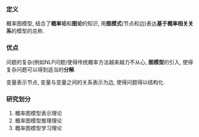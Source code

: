 ### 定义

概率图模型, 结合了**概率论**和**图论**的知识, 用**图模式**(节点和边)表达**基于概率相关关系**的模型的总称.

### 优点

问题的复杂(例如NLP问题)使得传统概率方法越来越力不从心, **图模型**的引入, 使得复杂问题可以得到适当的**分解**.

变量表示节点, 变量与变量之间的关系表示为边, 使得问题得以结构化.

### 研究划分

1. 概率图模型表示理论
2. 概率图模型推理理论
3. 概率图模型学习理论

